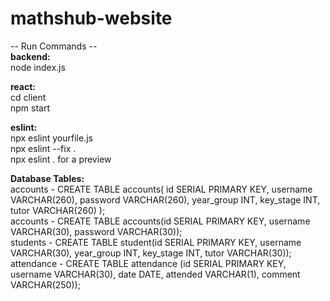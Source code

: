 # mathshub-website

-- Run Commands --\
**backend:** \
node index.js

**react:** \
cd client \
npm start

**eslint:** \
npx eslint yourfile.js \
npx eslint --fix .\
npx eslint . for a preview

**Database Tables:**\
accounts - CREATE TABLE accounts( id SERIAL PRIMARY KEY, username VARCHAR(260), password VARCHAR(260), year_group INT, key_stage INT, tutor VARCHAR(260) );  \
accounts - CREATE TABLE accounts(id SERIAL PRIMARY KEY, username VARCHAR(30), password VARCHAR(30));\
students - CREATE TABLE student(id SERIAL PRIMARY KEY, username VARCHAR(30), year_group INT, key_stage INT, tutor VARCHAR(30)); \
attendance - CREATE TABLE attendance (id SERIAL PRIMARY KEY, username VARCHAR(30), date DATE, attended VARCHAR(1), comment VARCHAR(250));
